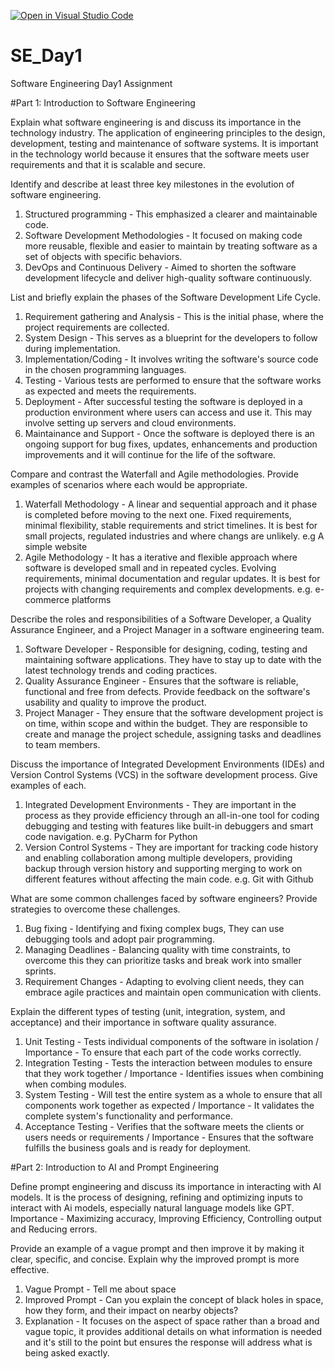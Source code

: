 [![Open in Visual Studio Code](https://classroom.github.com/assets/open-in-vscode-2e0aaae1b6195c2367325f4f02e2d04e9abb55f0b24a779b69b11b9e10269abc.svg)](https://classroom.github.com/online_ide?assignment_repo_id=18342145&assignment_repo_type=AssignmentRepo)
# SE_Day1
Software Engineering Day1 Assignment

#Part 1: Introduction to Software Engineering

Explain what software engineering is and discuss its importance in the technology industry.
The application of engineering principles to the design, development, testing and maintenance of software systems. It is important in the technology world because it ensures that the software meets user requirements and that it is scalable and secure.

Identify and describe at least three key milestones in the evolution of software engineering.
1) Structured programming - This emphasized a clearer and maintainable code.
2) Software Development Methodologies - It focused on making code more reusable, flexible and easier to maintain by treating software as a set of objects with specific behaviors. 
3) DevOps and Continuous Delivery - Aimed to shorten the software development lifecycle and deliver high-quality software continuously.

List and briefly explain the phases of the Software Development Life Cycle.
1) Requirement gathering and Analysis - This is the initial phase, where the project requirements are collected.
2) System Design - This serves as a blueprint for the developers to follow during implementation.
3) Implementation/Coding - It involves writing the software's source code in the chosen programming languages.
4) Testing - Various tests are performed to ensure that the software works as expected and meets the requirements.
5) Deployment - After successful testing the software is deployed in a production environment where users can access and use it. This may involve setting up servers and cloud environments.
6) Maintainance and Support - Once the software is deployed there is an ongoing support for bug fixes, updates, enhancements and production improvements and it will continue for the life of the software.

Compare and contrast the Waterfall and Agile methodologies. Provide examples of scenarios where each would be appropriate.
1) Waterfall Methodology - A linear and sequential approach and it phase is completed before moving to the next one. Fixed requirements, minimal flexibility, stable requirements and strict timelines. It is best for small projects, regulated industries and where changs are unlikely. e.g A simple website
2) Agile Methodology - It has a iterative and flexible approach where software is developed small and in repeated cycles. Evolving requirements, minimal documentation and regular updates. It is best for projects with changing requirements and complex developments. e.g. e-commerce platforms

Describe the roles and responsibilities of a Software Developer, a Quality Assurance Engineer, and a Project Manager in a software engineering team.
1) Software Developer - Responsible for designing, coding, testing and maintaining software applications. They have to stay up to date with the latest technology trends and coding practices.
2) Quality Assurance Engineer - Ensures that the software is reliable, functional and free from defects. Provide feedback on the software's usability and quality to improve the product.
3) Project Manager - They ensure that the software development project is on time, within scope and within the budget. They are responsible to create and manage the project schedule, assigning tasks and deadlines to team members.

Discuss the importance of Integrated Development Environments (IDEs) and Version Control Systems (VCS) in the software development process. Give examples of each.
1) Integrated Development Environments - They are important in the process as they provide efficiency through an all-in-one tool for coding debugging and testing with features like built-in debuggers and smart code navigation. e.g. PyCharm for Python
2) Version Control Systems - They are important for tracking code history and enabling collaboration among multiple developers, providing backup through version history and supporting merging to work on different features without affecting the main code. e.g. Git with Github

What are some common challenges faced by software engineers? Provide strategies to overcome these challenges.
1) Bug fixing - Identifying and fixing complex bugs, They can use debugging tools and adopt pair programming.
2) Managing Deadlines - Balancing quality with time constraints, to overcome this they can prioritize tasks and break work into smaller sprints.
3) Requirement Changes - Adapting to evolving client needs, they can embrace agile practices and maintain open communication with clients.

Explain the different types of testing (unit, integration, system, and acceptance) and their importance in software quality assurance.
1) Unit Testing - Tests individual components of the software in isolation / Importance -  To ensure that each part of the code works correctly.
2) Integration Testing - Tests the interaction between modules to ensure that they work together / Importance - Identifies issues when combining when combing modules.
3) System Testing - Will test the entire system as a whole to ensure that all components work together as expected / Importance - It validates the complete system's functionality and performance.
4) Acceptance Testing - Verifies that the software meets the clients or users needs or requirements / Importance - Ensures that the software fulfills the business goals and is ready for deployment.

#Part 2: Introduction to AI and Prompt Engineering


Define prompt engineering and discuss its importance in interacting with AI models.
It is the process of designing, refining and optimizing inputs to interact with Ai models, especially natural language models like GPT.
Importance - Maximizing accuracy, Improving Efficiency, Controlling output and Reducing errors.

Provide an example of a vague prompt and then improve it by making it clear, specific, and concise. Explain why the improved prompt is more effective.
1) Vague Prompt - Tell me about space
2) Improved Prompt - Can you explain the concept of black holes in space, how they form, and their impact on nearby objects?
3) Explanation - It focuses on the aspect of space rather than a broad and vague topic, it provides additional details on what information is needed and it's still to the point but ensures the response will address what is being asked exactly.
